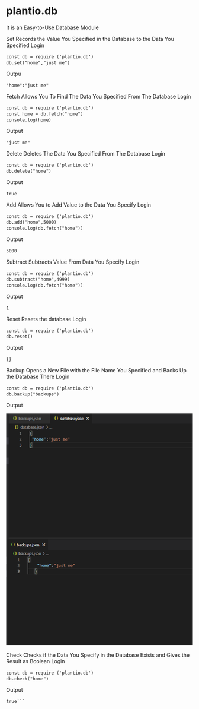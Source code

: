# plantio.db
It is an Easy-to-Use Database Module

Set
Records the Value You Specified in the Database to the Data You Specified
Login
```
const db = require ('plantio.db')
db.set("home","just me")
```
Outpu
```
"home":"just me"
```

Fetch
Allows You To Find The Data You Specified From The Database
Login
```
const db = require ('plantio.db')
const home = db.fetch("home")
console.log(home)
```
Output
```
"just me"
```
Delete
Deletes The Data You Specified From The Database
Login
```
const db = require ('plantio.db')
db.delete("home")
```
Output
```
true
```
Add
Allows You to Add Value to the Data You Specify
Login
```
const db = require ('plantio.db')
db.add("home",5000)
console.log(db.fetch("home"))
```
Output
```
5000
```
Subtract
Subtracts Value From Data You Specify
Login
```
const db = require ('plantio.db')
db.subtract("home",4999)
console.log(db.fetch("home"))
```
Output
```
1
```
Reset
Resets the database
Login
```
const db = require ('plantio.db')
db.reset()

```
Output
```
{}
```
Backup
Opens a New File with the File Name You Specified and Backs Up the Database There
Login
```
const db = require ('plantio.db')
db.backup("backups")

```
Output

![Screenshot](Adsız.png) 

Check
Checks if the Data You Specify in the Database Exists and Gives the Result as Boolean
Login
```
const db = require ('plantio.db')
db.check("home")

```
Output
```
true```
